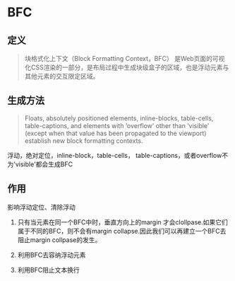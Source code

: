 # BFC

## 定义

> 块格式化上下文（Block Formatting Context，BFC） 是Web页面的可视化CSS渲染的一部分，是布局过程中生成块级盒子的区域，也是浮动元素与其他元素的交互限定区域。

## 生成方法

>Floats, absolutely positioned elements, inline-blocks, table-cells, table-captions, and elements with ‘overflow’ other than ‘visible’ (except when that value has been propagated to the viewport) establish new block formatting contexts.

浮动，绝对定位，inline-block，table-cells， table-captions，或者overflow不为'visible'都会生成BFC

## 作用

影响浮动定位、清除浮动

1. 只有当元素在同一个BFC中时，垂直方向上的margin
才会clollpase.如果它们属于不同的BFC，则不会有margin collapse.因此我们可以再建立一个BFC去阻止margin collpase的发生。

2. 利用BFC去容纳浮动元素

3. 利用BFC阻止文本换行